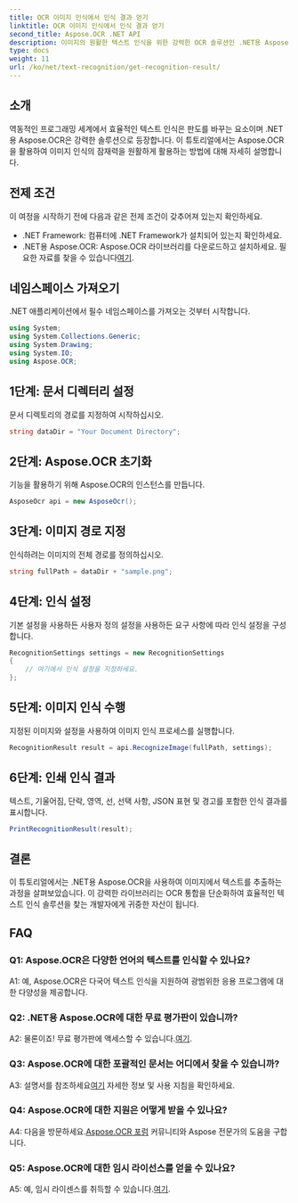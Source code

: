 ```yaml
---
title: OCR 이미지 인식에서 인식 결과 얻기
linktitle: OCR 이미지 인식에서 인식 결과 얻기
second_title: Aspose.OCR .NET API
description: 이미지의 원활한 텍스트 인식을 위한 강력한 OCR 솔루션인 .NET용 Aspose.OCR을 살펴보세요.
type: docs
weight: 11
url: /ko/net/text-recognition/get-recognition-result/
---
```

## 소개

역동적인 프로그래밍 세계에서 효율적인 텍스트 인식은 판도를 바꾸는 요소이며 .NET용 Aspose.OCR은 강력한 솔루션으로 등장합니다. 이 튜토리얼에서는 Aspose.OCR을 활용하여 이미지 인식의 잠재력을 원활하게 활용하는 방법에 대해 자세히 설명합니다.

## 전제 조건

이 여정을 시작하기 전에 다음과 같은 전제 조건이 갖추어져 있는지 확인하세요.

- .NET Framework: 컴퓨터에 .NET Framework가 설치되어 있는지 확인하세요.
-  .NET용 Aspose.OCR: Aspose.OCR 라이브러리를 다운로드하고 설치하세요. 필요한 자료를 찾을 수 있습니다[여기](https://releases.aspose.com/ocr/net/).

## 네임스페이스 가져오기

.NET 애플리케이션에서 필수 네임스페이스를 가져오는 것부터 시작합니다.

```csharp
using System;
using System.Collections.Generic;
using System.Drawing;
using System.IO;
using Aspose.OCR;
```

## 1단계: 문서 디렉터리 설정

문서 디렉토리의 경로를 지정하여 시작하십시오.

```csharp
string dataDir = "Your Document Directory";
```

## 2단계: Aspose.OCR 초기화

기능을 활용하기 위해 Aspose.OCR의 인스턴스를 만듭니다.

```csharp
AsposeOcr api = new AsposeOcr();
```

## 3단계: 이미지 경로 지정

인식하려는 이미지의 전체 경로를 정의하십시오.

```csharp
string fullPath = dataDir + "sample.png";
```

## 4단계: 인식 설정

기본 설정을 사용하든 사용자 정의 설정을 사용하든 요구 사항에 따라 인식 설정을 구성합니다.

```csharp
RecognitionSettings settings = new RecognitionSettings
{
    // 여기에서 인식 설정을 지정하세요.
};
```

## 5단계: 이미지 인식 수행

지정된 이미지와 설정을 사용하여 이미지 인식 프로세스를 실행합니다.

```csharp
RecognitionResult result = api.RecognizeImage(fullPath, settings);
```

## 6단계: 인쇄 인식 결과

텍스트, 기울어짐, 단락, 영역, 선, 선택 사항, JSON 표현 및 경고를 포함한 인식 결과를 표시합니다.

```csharp
PrintRecognitionResult(result);
```

## 결론

이 튜토리얼에서는 .NET용 Aspose.OCR을 사용하여 이미지에서 텍스트를 추출하는 과정을 살펴보았습니다. 이 강력한 라이브러리는 OCR 통합을 단순화하여 효율적인 텍스트 인식 솔루션을 찾는 개발자에게 귀중한 자산이 됩니다.

## FAQ

### Q1: Aspose.OCR은 다양한 언어의 텍스트를 인식할 수 있나요?

A1: 예, Aspose.OCR은 다국어 텍스트 인식을 지원하여 광범위한 응용 프로그램에 대한 다양성을 제공합니다.

### Q2: .NET용 Aspose.OCR에 대한 무료 평가판이 있습니까?

 A2: 물론이죠! 무료 평가판에 액세스할 수 있습니다.[여기](https://releases.aspose.com/).

### Q3: Aspose.OCR에 대한 포괄적인 문서는 어디에서 찾을 수 있습니까?

 A3: 설명서를 참조하세요[여기](https://reference.aspose.com/ocr/net/) 자세한 정보 및 사용 지침을 확인하세요.

### Q4: Aspose.OCR에 대한 지원은 어떻게 받을 수 있나요?

 A4: 다음을 방문하세요.[Aspose.OCR 포럼](https://forum.aspose.com/c/ocr/16) 커뮤니티와 Aspose 전문가의 도움을 구합니다.

### Q5: Aspose.OCR에 대한 임시 라이선스를 얻을 수 있나요?

 A5: 예, 임시 라이센스를 취득할 수 있습니다.[여기](https://purchase.aspose.com/temporary-license/).